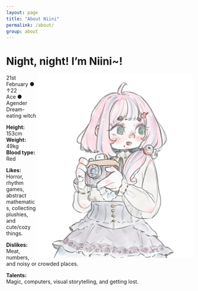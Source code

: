 ```yaml
---
layout: page
title: "About Niini"
permalink: /about/
group: about
---
```


<h1 class="q-article-title">Night, night! I’m Niini~!</h1>

<img src="/media/image/niini.png" style="float: right" alt="" width="420">

21st February ● ↑22<br>
Ace ● Agender<br>
Dream-eating witch

**Height:** 153cm<br>
**Weight:** 49kg<br>
**Blood type:** Red<br>

**Likes:**<br>
  Horror, rhythm games, abstract mathematics, collecting plushies, and cute/cozy things.

**Dislikes:**<br>
  Meat, numbers, and noisy or crowded places.

**Talents:**<br>
  Magic, computers, visual storytelling, and getting lost.
